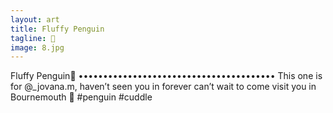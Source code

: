 ```yaml
---
layout: art
title: Fluffy Penguin
tagline: 🐧
image: 8.jpg
---
```

Fluffy Penguin🐧
••••••••••••••••••••••••••••••••••••••••
This one is for @_jovana.m, haven’t seen you in forever can’t wait to come visit you in Bournemouth 🤗
#penguin #cuddle